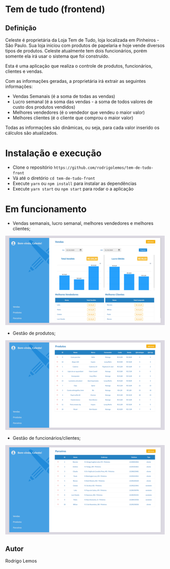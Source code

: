# Tem de tudo (frontend)

## Definição

Celeste é proprietária da Loja Tem de Tudo, loja localizada em Pinheiros - São Paulo. Sua loja iniciou com produtos de papelaria e hoje vende diversos tipos de produtos. Celeste atualmente tem dois funcionários, porém somente ela irá usar o sistema que foi construído.

Esta é uma aplicação que realiza o controle de produtos, funcionários, clientes e vendas.

Com as informações geradas, a proprietária irá extrair as seguintes informações:

- Vendas Semanais (é a soma de todas as vendas)
- Lucro semanal (é a soma das vendas - a soma de todos valores de custo dos produtos vendidos)
- Melhores vendedores (é o vendedor que vendeu o maior valor)
- Melhores clientes (é o cliente que comprou o maior valor)

Todas as informações são dinâmicas, ou seja, para cada valor inserido os cálculos são atualizados.

# Instalação e execução

- Clone o repositório ```https://github.com/rodrigolemos/tem-de-tudo-front```
- Vá até o diretório ```cd tem-de-tudo-front```
- Execute ```yarn``` ou ```npm install``` para instalar as dependências
- Execute ```yarn start``` ou ```npm start``` para rodar o a aplicação

# Em funcionamento

- Vendas semanais, lucro semanal, melhores vendedores e melhores clientes;

![Vendas semanais](https://github.com/rodrigolemos/tem-de-tudo-front/blob/main/public/front-1.png)

- Gestão de produtos;

![Gestão de produtos](https://github.com/rodrigolemos/tem-de-tudo-front/blob/main/public/front-2.png)

- Gestão de funcionários/clientes;

![Gestão de funcionários](https://github.com/rodrigolemos/tem-de-tudo-front/blob/main/public/front-3.png)


## Autor

Rodrigo Lemos

